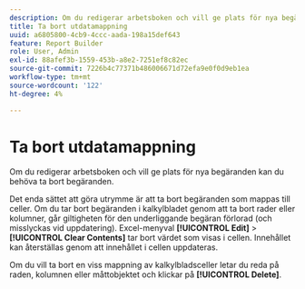 ```yaml
---
description: Om du redigerar arbetsboken och vill ge plats för nya begäranden kan du behöva ta bort begäranden.
title: Ta bort utdatamappning
uuid: a6805800-4cb9-4ccc-aada-198a15def643
feature: Report Builder
role: User, Admin
exl-id: 88afef3b-1559-453b-a8e2-7251ef8c82ec
source-git-commit: 7226b4c77371b486006671d72efa9e0f0d9eb1ea
workflow-type: tm+mt
source-wordcount: '122'
ht-degree: 4%

---
```


# Ta bort utdatamappning

Om du redigerar arbetsboken och vill ge plats för nya begäranden kan du behöva ta bort begäranden.

Det enda sättet att göra utrymme är att ta bort begäranden som mappas till celler. Om du tar bort begäranden i kalkylbladet genom att ta bort rader eller kolumner, går giltigheten för den underliggande begäran förlorad (och misslyckas vid uppdatering). Excel-menyval **[!UICONTROL Edit]** > **[!UICONTROL Clear Contents]** tar bort värdet som visas i cellen. Innehållet kan återställas genom att innehållet i cellen uppdateras.

Om du vill ta bort en viss mappning av kalkylbladsceller letar du reda på raden, kolumnen eller måttobjektet och klickar på **[!UICONTROL Delete]**.
